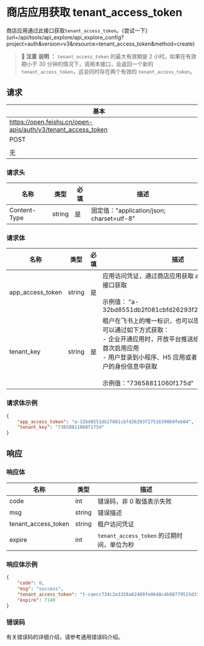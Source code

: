 # 商店应用获取 tenant_access_token
商店应用通过此接口获取`tenant_access_token`。{尝试一下}(url=/api/tools/api_explore/api_explore_config?project=auth&version=v3&resource=tenant_access_token&method=create)



> **📝 注意**
> **说明** **：** `tenant_access_token` 的最大有效期是 2 小时。如果在有效期小于 30 分钟的情况下，调用本接口，会返回一个新的 `tenant_access_token`，这会同时存在两个有效的 `tenant_access_token`。





## 请求
| 基本 |  |
| --- | --- |
| https://open.feishu.cn/open-apis/auth/v3/tenant_access_token |
| POST |
|  |
| 无 |


### 请求头
| 名称 | 类型 | 必填 | 描述 |
| --- | --- | --- | --- |
| Content-Type | string | 是 | 固定值："application/json; charset=utf-8" |





### 请求体

| 名称 | 类型 | 必填 | 描述 |
| --- | --- | --- | --- |
| app_access_token | string | 是 | 应用访问凭证，通过商店应用获取 app_access_token接口获取<br> <br>示例值： "a-32bd8551db2f081cbfd26293f27516390b9feb04" |
| tenant_key | string | 是 | 租户在飞书上的唯一标识，也可以理解为企业标识<br>可以通过如下方式获取：<br>- 企业开通应用时，开放平台推送给应用，具体可参考首次启用应用<br>- 用户登录到小程序、H5 应用或者浏览器应用时，在用户的身份信息中获取<br> <br>示例值："73658811060f175d" |





### 请求体示例

```json
{
    "app_access_token": "a-32bd8551db2f081cbfd26293f27516390b9feb04",
    "tenant_key": "73658811060f175d"
}
```



## 响应



### 响应体
| 名称 | 类型 | 描述 |
| --- | --- | --- |
| code | int | 错误码，非 0 取值表示失败 |
| msg | string | 错误描述 |
| tenant_access_token | string | 租户访问凭证 |
| expire | int | `tenant_access_token` 的过期时间，单位为秒 |





### 响应体示例

```json
{
    "code": 0,
    "msg": "success",
    "tenant_access_token": "t-caecc734c2e3328a62489fe0648c4b98779515d3",
    "expire": 7140
}
```

### 错误码

有关错误码的详细介绍，请参考通用错误码介绍。


